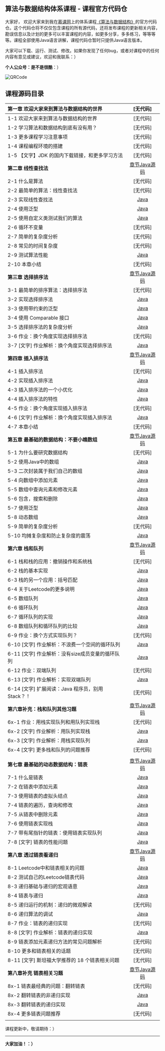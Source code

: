 ## 算法与数据结构体系课程 - 课程官方代码仓

大家好， 欢迎大家来到我在[慕课网](http://www.imooc.com/)上的体系课程[《算法与数据结构》](https://class.imooc.com/sale/datastructure)的官方代码仓。这个代码仓将不仅仅包含课程的所有源代码，还将发布课程的更新相关内容，勘误信息以及计划的更多可以丰富课程的内容，如更多分享，多多练习，等等等等。课程全部使用Java语言讲解，课程代码仓暂时只提供Java语言版本。

大家可以下载、运行、测试、修改。如果你发现了任何bug，或者对课程中的任何内容有意见或建议，欢迎和我联系：）

**个人公众号：是不是很酷**：）

![QRCode](qrcode.png)

## 课程源码目录 

| **第一章 欢迎大家来到算法与数据结构的世界** | [无代码] |
| :---- | :----: |
| 1-1 欢迎大家来到算法与数据结构的世界 | [无代码] |
| 1-2 学习算法和数据结构到底有没有用？ | [无代码] |
| 1-3 更多课程学习注意事项 | [无代码] |
| 1-4 课程编程环境的搭建 | [无代码] |
| 1-5 【文字】JDK 的国内下载链接，和更多学习方法 | [无代码] |
| **第二章 线性查找法** | [章节Java源码](02-Linear-Search/) |
| 2-1 什么是算法 | [无代码] |
| 2-2 最简单的算法：线性查找法 | [无代码] |
| 2-3 实现线性查找法 | [Java](02-Linear-Search/03-Linaer-Search/src/) |
| 2-4 使用泛型 | [Java](02-Linear-Search/04-Using-Generic/src/) |
| 2-5 使用自定义类测试我们的算法 | [Java](02-Linear-Search/05-Using-Custom-Class/src/) |
| 2-6 循环不变量 | [无代码] |
| 2-7 简单的复杂度分析 | [无代码] |
| 2-8 常见的时间复杂度 | [无代码] |
| 2-9 测试算法性能 | [Java](02-Linear-Search/09-Test-Performance/src/) |
| 2-10 本章小结 | [无代码] |
| **第三章 选择排序法** | [章节Java源码](03-Selection-Sort/) |
| 3-1 最简单的排序算法：选择排序法 | [无代码] |
| 3-2 实现选择排序法 | [Java](03-Selection-Sort/02-Selection-Sort/src/) |
| 3-3 使用带约束的泛型 | [Java](03-Selection-Sort/03-Using-Generics/src/) |
| 3-4 使用 Comparable 接口 | [Java](03-Selection-Sort/04-Using-Comparable/src/) |
| 3-5 选择排序法的复杂度分析 | [Java](03-Selection-Sort/05-Performance-of-Selection-Sort/src/) |
| 3-6 作业：换个角度实现选择排序法 | [无代码] |
| 3-7 [文字] 作业解析：换个角度实现选择排序法 | [Java](03-Selection-Sort/07-Another-Selection-Sort/src/) |
| **第四章 插入排序法** | [章节Java源码](04-Insertion-Sort/) |
| 4-1 插入排序法 | [无代码] |
| 4-2 实现插入排序法 | [Java](04-Insertion-Sort/02-Insertion-Sort/src/) |
| 4-3 插入排序法的一个小优化 | [Java](04-Insertion-Sort/03-Insertion-Sort-Optimized/src/) |
| 4-4 插入排序法的特性 | [Java](04-Insertion-Sort/04-Insertion-Sort-Features/src/) |
| 4-5 作业：换个角度实现插入排序法 | [无代码] |
| 4-6 [文字] 作业解析：换个角度实现插入排序法 | [Java](04-Insertion-Sort/06-Another-Insertion-Sort/src/) |
| 4-7 本章小结 | [无代码] |
| **第五章 最基础的数据结构：不要小瞧数组** | [章节Java源码](05-Arrays/) |
| 5-1 为什么要研究数据结构 | [无代码] |
| 5-2 使用Java中的数组 | [Java](05-Arrays/02-Array-Basics/src/) |
| 5-3 二次封装属于我们自己的数组 | [Java](05-Arrays/03-Create-Our-Own-Array/src/) |
| 5-4 向数组中添加元素 | [Java](05-Arrays/04-Add-Element-in-Array/src/) |
| 5-5 数组中查询元素和修改元素 | [Java](05-Arrays/05-Query-and-Update-Element/src/) |
| 5-6 包含，搜索和删除 | [Java](05-Arrays/06-Contain-Find-and-Remove/src/) |
| 5-7 使用泛型 | [Java](05-Arrays/07-Generic-Data-Structures/src/) |
| 5-8 动态数组 | [Java](05-Arrays/08-Dynamic-Array/src/) |
| 5-9 简单的复杂度分析 | [无代码] |
| 5-10 均摊复杂度和防止复杂度的震荡 | [Java](05-Arrays/10-Amortized-Time-Complexity/src/) |
| **第六章 栈和队列** | [章节Java源码](06-Stacks-and-Queues/) |
| 6-1 栈和栈的应用：撤销操作和系统栈 | [无代码] |
| 6-2 栈的基本实现 | [Java](06-Stacks-and-Queues/02-Array-Stack/src/) |
| 6-3 栈的另一个应用：括号匹配 | [Java](06-Stacks-and-Queues/03-A-Stack-Problem-in-Leetcode/src/) |
| 6-4 关于Leetcode的更多说明 | [Java](06-Stacks-and-Queues/04-More-about-Leetcode/src/) |
| 6-5 数组队列 | [Java](06-Stacks-and-Queues/05-Array-Queue/src/) |
| 6-6 循环队列 | [Java](06-Stacks-and-Queues/06-Loop-Queue/src/) |
| 6-7 循环队列的实现 | [Java](06-Stacks-and-Queues/07-Implementation-of-Loop-Queue/src/) |
| 6-8 数组队列和循环队列的比较 | [Java](06-Stacks-and-Queues/08-Queues-Comparison/src/) |
| 6-9 作业：换个方式实现队列？ | [无代码] |
| 6-10 [文字] 作业解析：不浪费一个空间的循环队列 | [Java](06-Stacks-and-Queues/10-Loop-Queue-without-Wasting-One-Space/src/) |
| 6-11 [文字] 作业解析：没有size成员变量的循环队列 | [Java](06-Stacks-and-Queues/11-Loop-Queue-without-Size-Member/src/) |
| 6-12 作业：双端队列 | [无代码] |
| 6-13 [文字] 作业解析：实现双端队列 | [Java](06-Stacks-and-Queues/13-Deque/src/) |
| 6-14 [文字] 扩展阅读：Java 程序员，别用 Stack？！ | [无代码] |
| **第六章补充：栈和队列其他习题** | [章节Java源码](06x-Stacks-and-Queues/) |
| 6x-1 作业：用栈实现队列和用队列实现栈 | [无代码] |
| 6x-2 [文字] 作业解析：用队列实现栈 | [Java](06x-Stacks-and-Queues/02-LC225-Implement-Stack-using-Queues/src/) |
| 6x-3 [文字] 作业解析：用栈实现队列 | [Java](06x-Stacks-and-Queues/03-LC232-Implement-Queue-using-Stacks/src/) |
| 6x-4 [文字] 更多栈和队列的问题推荐 | [无代码] |
| | |
| **第七章 最基础的动态数据结构：链表** | [章节Java源码](07-Linked-List/) |
| 7-1 什么是链表 | [Java](07-Linked-List/01-Linked-List-Basics/src/) |
| 7-2 在链表中添加元素 | [Java](07-Linked-List/02-Add-Elements-in-LinkedList/src/) |
| 7-3 使用链表的虚拟头结点 | [Java](07-Linked-List/03-DummyHead-in-LinkedList/src/) |
| 7-4 链表的遍历，查询和修改 | [Java](07-Linked-List/04-Query-and-Update-in-LinkedList/src/) |
| 7-5 从链表中删除元素 | [Java](07-Linked-List/05-Remove-Element-in-LinkedList/src/) |
| 7-6 使用链表实现栈 | [Java](07-Linked-List/06-Implement-Stack-in-LinkedList/src/) |
| 7-7 带有尾指针的链表：使用链表实现队列 | [Java](07-Linked-List/07-Implement-Queue-in-LinkedList/src/) |
| 7-8 [文字] 链表的性能问题 | [Java](07-Linked-List/08-LinkedList-Performance/src/) |
| **第八章 透过链表看递归** | [章节Java源码](08-Recursion/) |
| 8-1 Leetcode中和链表相关的问题 | [Java](08-Recursion/01-Linked-List-Problems-in-Leetcode/src/) |
| 8-2 测试自己的Leetcode链表代码 | [Java](08-Recursion/02-Test-Your-LinkedList-Solution/src/) |
| 8-3 递归基础与递归的宏观语意 | [Java](08-Recursion/03-Recursion-Basics/src/) |
| 8-4 链表与递归 | [Java](08-Recursion/04-LinkedList-and-Recursion/src/) |
| 8-5 递归运行的机制：递归的微观解读 | [无代码] |
| 8-6 递归算法的调试 | [Java](08-Recursion/06-Debug-Recursive-Solution/src/) |
| 8-7 作业：链表的递归实现 | [无代码] |
| 8-8 [文字] 作业解析：链表的递归实现 | [Java](08-Recursion/08-Recursive-LinkedList/src/) |
| 8-9 链表添加元素递归方法的常见问题解析 | [无代码] |
| 8-10 更多和链表相关的话题 | [无代码] |
| 8-11 [文字] 斯坦福大学推荐的 18 个链表相关问题 | [无代码] |
| **第八章补充 链表相关习题** | [章节Java源码](08x-Linked-List/) |
| 8x-1 链表最经典的问题：翻转链表 | [无代码] |
| 8x-2 翻转链表的非递归实现 | [Java](08x-Linked-List/02-LC-206-Reverse-Linked-List/src/) |
| 8x-3 翻转链表的递归实现 | [Java](08x-Linked-List/03-LC206-Reverse-Linked-List/src/) |
| 8x-4 更多链表问题推荐 | [无代码] |
| | |


课程更新中，敬请期待：）


---

**大家加油！：）**